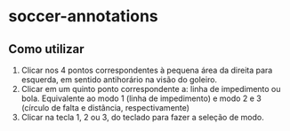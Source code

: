 # soccer-annotations

## Como utilizar 

1. Clicar nos 4 pontos correspondentes à pequena área da direita para esquerda, em sentido antihorário na visão do goleiro. 
2. Clicar em um quinto ponto correspondente a: linha de impedimento ou bola. Equivalente ao modo 1 (linha de impedimento) 
e modo 2 e 3 (círculo de falta e distância, respectivamente) 
3. Clicar na tecla 1, 2 ou 3, do teclado para fazer a seleção de modo. 
